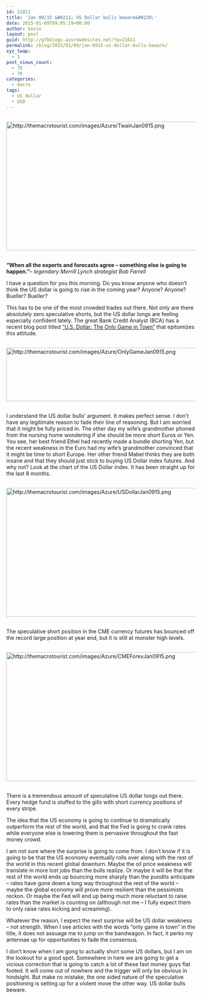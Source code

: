 ```yaml
---
id: 21011
title: 'Jan 09/15 &#8211; US Dollar bulls beware&#8230;'
date: 2015-01-09T09:05:19+00:00
author: kevin
layout: post
guid: http://gfbblogs.azurewebsites.net/?p=21011
permalink: /blog/2015/01/09/jan-0915-us-dollar-bulls-beware/
xyz_twap:
  - 1
post_views_count:
  - 70
  - 70
categories:
  - macro
tags:
  - US dollar
  - USD
---
```


  <img src="http://themacrotourist.com/images/Azure/TwainJan0915.png" style="margin:30px auto;display:block;" alt="http://themacrotourist.com/images/Azure/TwainJan0915.png" width="600" height="342">

**&#8220;When all the experts and forecasts agree – something else is going to happen.&#8221;**&#8211; _legendary Merrill Lynch strategist Bob Farrell_

I have a question for you this morning. Do you know anyone who doesn&#8217;t think the US dollar is going to rise in the coming year? Anyone? Anyone? Bueller? Bueller? 

This has to be one of the most crowded trades out there. Not only are there absolutely zero speculative shorts, but the US dollar longs are feeling especially confident lately. The great Bank Credit Analyst (BCA) has a recent blog post titled [&#8220;U.S. Dollar: The Only Game in Town&#8221;](http://blog.bcaresearch.com/u-s-dollar-the-only-game-in-town) that epitomizes this attitude. 


  <img src="http://themacrotourist.com/images/Azure/OnlyGameJan0915.png" style="margin:30px auto;display:block;" alt="http://themacrotourist.com/images/Azure/OnlyGameJan0915.png" width="600" height="142">

I understand the US dollar bulls&#8217; argument. It makes perfect sense. I don&#8217;t have any legitimate reason to fade their line of reasoning. But I am worried that it might be fully priced in. The other day my wife&#8217;s grandmother phoned from the nursing home wondering if she should be more short Euros or Yen. You see, her best friend Ethel had recently made a bundle shorting Yen, but the recent weakness in the Euro had my wife&#8217;s grandmother convinced that it might be time to short Europe. Her other friend Mabel thinks they are both insane and that they should just stick to buying US Dollar index futures. And why not? Look at the chart of the US Dollar index. It has been straight up for the last 8 months.


  <img src="http://themacrotourist.com/images/Azure/USDollarJan0915.png" style="margin:30px auto;display:block;" alt="http://themacrotourist.com/images/Azure/USDollarJan0915.png" width="600" height="342">

The speculative short position in the CME currency futures has bounced off the record large position at year end, but it is still at monster high levels.


  <img src="http://themacrotourist.com/images/Azure/CMEForexJan0915.png" style="margin:30px auto;display:block;" alt="http://themacrotourist.com/images/Azure/CMEForexJan0915.png" width="600" height="342">

There is a tremendous amount of speculative US dollar longs out there. Every hedge fund is stuffed to the gills with short currency positions of every stripe.

The idea that the US economy is going to continue to dramatically outperform the rest of the world, and that the Fed is going to crank rates while everyone else is lowering them is pervasive throughout the fast money crowd. 

I am not sure where the surprise is going to come from. I don&#8217;t know if it is going to be that the US economy eventually rolls over along with the rest of the world in this recent global downturn. Maybe the oil price weakness will translate in more lost jobs than the bulls realize. Or maybe it will be that the rest of the world ends up bouncing more sharply than the pundits anticipate &#8211; rates have gone down a long way throughout the rest of the world &#8211; maybe the global economy will prove more resilient than the pessimists reckon. Or maybe the Fed will end up being much more reluctant to raise rates than the market is counting on (although not me &#8211; I fully expect them to only raise rates kicking and screaming). 

Whatever the reason, I expect the next surprise will be US dollar weakness &#8211; not strength. When I see articles with the words &#8220;only game in town&#8221; in the title, it does not assuage me to jump on the bandwagon. In fact, it perks my antennae up for opportunities to fade the consensus. 

I don&#8217;t know when I am gong to actually short some US dollars, but I am on the lookout for a good spot. Somewhere in here we are going to get a vicious correction that is going to catch a lot of these fast money guys flat footed. It will come out of nowhere and the trigger will only be obvious in hindsight. But make no mistake, the one sided nature of the speculative positioning is setting up for a violent move the other way. US dollar bulls beware.